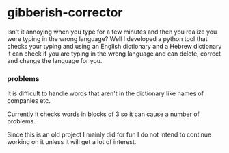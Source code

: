 # gibberish-corrector
Isn't it annoying when you type for a few minutes and then you realize you were typing in the wrong language? Well I developed a python tool that checks your typing and using an English dictionary and a Hebrew dictionary it can check if you are typing in the wrong language and can delete, correct and change the language for you.

### problems
It is difficult to handle words that aren't in the dictionary like names of companies etc.

Currently it checks words in blocks of 3 so it can cause a number of problems.

Since this is an old project I mainly did for fun I do not intend to continue working on it unless it will get a lot of interest.

